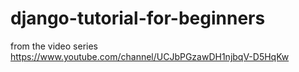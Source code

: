# django-tutorial-for-beginners
from the video series https://www.youtube.com/channel/UCJbPGzawDH1njbqV-D5HqKw
